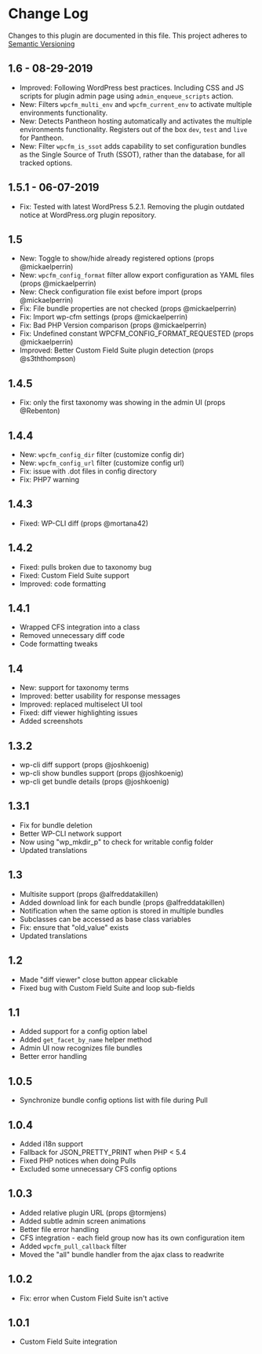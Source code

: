 # Change Log

Changes to this plugin are documented in this file. This project adheres to [Semantic Versioning](http://semver.org)


## 1.6 - 08-29-2019
* Improved: Following WordPress best practices. Including CSS and JS scripts for plugin admin page using `admin_enqueue_scripts` action.
* New: Filters `wpcfm_multi_env` and `wpcfm_current_env` to activate multiple environments functionality.
* New: Detects Pantheon hosting automatically and activates the multiple environments functionality. Registers out of the box `dev`, `test` and `live` for Pantheon.
* New: Filter `wpcfm_is_ssot` adds capability to set configuration bundles as the Single Source of Truth (SSOT), rather than the database, for all tracked options.

## 1.5.1 - 06-07-2019
* Fix: Tested with latest WordPress 5.2.1. Removing the plugin outdated notice at WordPress.org plugin repository.

## 1.5
* New: Toggle to show/hide already registered options (props @mickaelperrin)
* New: `wpcfm_config_format` filter allow export configuration as YAML files (props @mickaelperrin)
* New: Check configuration file exist before import (props @mickaelperrin)
* Fix: File bundle properties are not checked (props @mickaelperrin)
* Fix: Import wp-cfm settings (props @mickaelperrin)
* Fix: Bad PHP Version comparison (props @mickaelperrin)
* Fix: Undefined constant WPCFM_CONFIG_FORMAT_REQUESTED (props @mickaelperrin)
* Improved: Better Custom Field Suite plugin detection (props @s3ththompson)

## 1.4.5
* Fix: only the first taxonomy was showing in the admin UI (props @Rebenton)

## 1.4.4
* New: `wpcfm_config_dir` filter (customize config dir)
* New: `wpcfm_config_url` filter (customize config url)
* Fix: issue with .dot files in config directory
* Fix: PHP7 warning

## 1.4.3
* Fixed: WP-CLI diff (props @mortana42)

## 1.4.2
* Fixed: pulls broken due to taxonomy bug
* Fixed: Custom Field Suite support
* Improved: code formatting

## 1.4.1
* Wrapped CFS integration into a class
* Removed unnecessary diff code
* Code formatting tweaks

## 1.4
* New: support for taxonomy terms
* Improved: better usability for response messages
* Improved: replaced multiselect UI tool
* Fixed: diff viewer highlighting issues
* Added screenshots

## 1.3.2
* wp-cli diff support (props @joshkoenig)
* wp-cli show bundles support (props @joshkoenig)
* wp-cli get bundle details (props @joshkoenig)

## 1.3.1
* Fix for bundle deletion
* Better WP-CLI network support
* Now using "wp_mkdir_p" to check for writable config folder
* Updated translations

## 1.3
* Multisite support (props @alfreddatakillen)
* Added download link for each bundle (props @alfreddatakillen)
* Notification when the same option is stored in multiple bundles
* Subclasses can be accessed as base class variables
* Fix: ensure that "old_value" exists
* Updated translations

## 1.2
* Made "diff viewer" close button appear clickable
* Fixed bug with Custom Field Suite and loop sub-fields

## 1.1
* Added support for a config option label
* Added `get_facet_by_name` helper method
* Admin UI now recognizes file bundles
* Better error handling

## 1.0.5
* Synchronize bundle config options list with file during Pull

## 1.0.4
* Added i18n support
* Fallback for JSON_PRETTY_PRINT when PHP < 5.4
* Fixed PHP notices when doing Pulls
* Excluded some unnecessary CFS config options

## 1.0.3
* Added relative plugin URL (props @tormjens)
* Added subtle admin screen animations
* Better file error handling
* CFS integration - each field group now has its own configuration item
* Added `wpcfm_pull_callback` filter
* Moved the "all" bundle handler from the ajax class to readwrite

## 1.0.2
* Fix: error when Custom Field Suite isn't active

## 1.0.1
* Custom Field Suite integration
